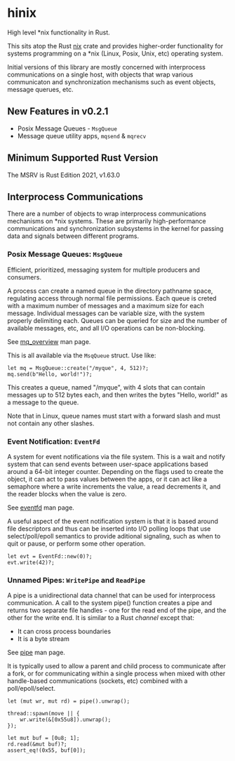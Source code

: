 # hinix
High level *nix functionality in Rust.

This sits atop the Rust [nix](https://github.com/nix-rust/nix) crate and provides higher-order functionality for systems programming on a *nix (Linux, Posix, Unix, etc) operating system.

Initial versions of this library are mostly concerned with interprocess communications on a single host, with objects that wrap various communicaton and synchronization mechanisms such as event objects, message querues, etc.

## New Features in v0.2.1

- Posix Message Queues - `MsgQueue`
- Message queue utility apps, `mqsend` & `mqrecv`

## Minimum Supported Rust Version

The MSRV is Rust Edition 2021, v1.63.0

## Interprocess Communications

There are a number of objects to wrap interprocess communications mechanisms on *nix systems. These are primarily high-performance communications and synchronization subsystems in the kernel for passing data and signals between different programs.

### Posix Message Queues: `MsgQueue`

Efficient, prioritized, messaging system for multiple producers and consumers.

A process can create a named queue in the directory pathname space, regulating access through normal file permissions. Each queue is creted with a maximum number of messages and a maximum size for each message. Individual messages can be variable size, with the system properly delimiting each. Queues can be queried for size and the number of available messages, etc, and all I/O operations can be non-blocking.

See [mq_overview](https://man7.org/linux/man-pages/man7/mq_overview.7.html) man page.

This is all available via the `MsqQueue` struct. Use like:

    let mq = MsgQueue::create("/myque", 4, 512)?;
    mq.send(b"Hello, world!")?;

This creates a queue, named "/myque", with 4 slots that can contain messages up to 512 bytes each, and then writes the bytes "Hello, world!" as a message to the queue.

Note that in Linux, queue names must start with a forward slash and must not contain any other slashes.

### Event Notification: `EventFd`

A system for event notifications via the file system. This is a wait and notify system that can send events between user-space applications based around a 64-bit integer counter. Depending on the flags used to create the object, it can act to pass values between the apps, or it can act like a semaphore where a write increments the value, a read decrements it, and the reader blocks when the value is zero.

See [eventfd](https://man7.org/linux/man-pages/man2/eventfd.2.html) man page.

A useful aspect of the event notification system is that it is based around file descriptors and thus can be inserted into I/O polling loops that use select/poll/epoll semantics to provide aditional signaling, such as when to quit or pause, or perform some other operation.

    let evt = EventFd::new(0)?;
    evt.write(42)?;
    
### Unnamed Pipes: `WritePipe` and `ReadPipe`

A pipe is a unidirectional data channel that can be used for interprocess communication. A call to the system pipe() function creates a pipe and returns two separate file handles  - one for the read end of the pipe, and the other for the write end. It is similar to a Rust _channel_ except that:

- It can cross process boundaries
- It is a byte stream

See [pipe](https://man7.org/linux/man-pages/man2/pipe.2.html) man page.

It is typically used to allow a parent and child process to communicate after a fork, or for communicating within a single process when mixed with other handle-based communications (sockets, etc) combined with a poll/epoll/select.

    let (mut wr, mut rd) = pipe().unwrap();

    thread::spawn(move || {
        wr.write(&[0x55u8]).unwrap();
    });

    let mut buf = [0u8; 1];
    rd.read(&mut buf)?;
    assert_eq!(0x55, buf[0]);
